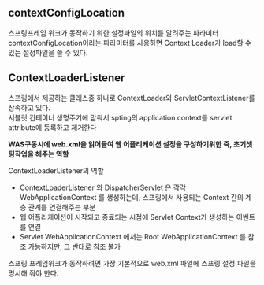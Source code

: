 ## **contextConfigLocation**

스프링프레임 워크가 동작하기 위한 설정파일의 위치를 알려주는 파라미터  
contextConfigLocation이라는 파라미터를 사용하면 Context Loader가 load할 수 있는 설정파일을 쓸 수 있다.


## ContextLoaderListener

스프링에서 제공하는 클래스중 하나로 ContextLoader와 ServletContextListener를 상속하고 있다.  
서블릿 컨테이너 생명주기에 맏춰서 spting의 application context를 servlet attribute에 등록하고 제거한다

**WAS구동시에 web.xml을 읽어들여 웹 어플리케이션 설정을 구성하기위한 즉, 초기셋팅작업을 해주는 역할**


ContextLoaderListener의 역할

- ContextLoaderListener 와 DispatcherServlet 은 각각 WebApplicationContext 를 생성하는데, 스프링에서 사용되는 Context 간의 계층 관계를 연결해주는 부분
- 웹 어플리케이션이 시작되고 종료되는 시점에 Servlet Context가 생성하는 이벤트를 연결
- Servlet WebApplicationContext 에서는 Root WebApplicationContext 를 참조 가능하지만, 그 반대로 참조 불가







스프링 프레임워크가 동작하려면 가장 기본적으로 web.xml 파일에 스프링 설정 파일을 명시해 줘야 한다.